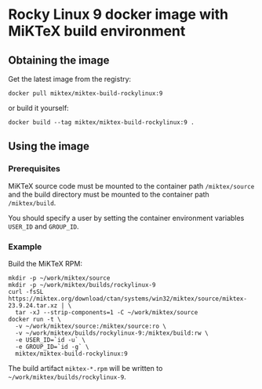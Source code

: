 # Rocky Linux 9 docker image with MiKTeX build environment

## Obtaining the image

Get the latest image from the registry:

    docker pull miktex/miktex-build-rockylinux:9

or build it yourself:

    docker build --tag miktex/miktex-build-rockylinux:9 .

## Using the image

### Prerequisites

MiKTeX source code must be mounted to the container path `/miktex/source` and
the build directory must be mounted to the container path `/miktex/build`.

You should specify a user by setting the container environment variables
`USER_ID` and `GROUP_ID`.

### Example

Build the MiKTeX RPM:

    mkdir -p ~/work/miktex/source
    mkdir -p ~/work/miktex/builds/rockylinux-9
    curl -fsSL https://miktex.org/download/ctan/systems/win32/miktex/source/miktex-23.9.24.tar.xz | \
      tar -xJ --strip-components=1 -C ~/work/miktex/source
    docker run -t \
      -v ~/work/miktex/source:/miktex/source:ro \
      -v ~/work/miktex/builds/rockylinux-9:/miktex/build:rw \
      -e USER_ID=`id -u` \
      -e GROUP_ID=`id -g` \
      miktex/miktex-build-rockylinux:9

The build artifact `miktex-*.rpm` will be written to
`~/work/miktex/builds/rockylinux-9`.
